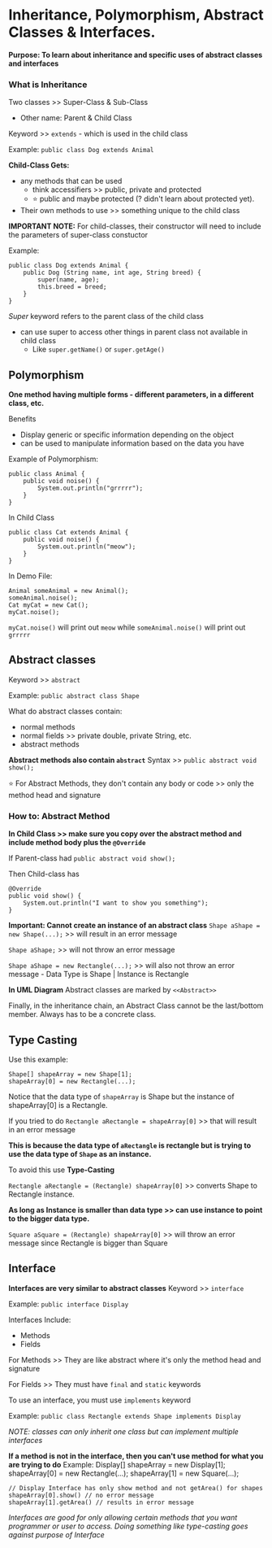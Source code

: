 # Inheritance, Polymorphism, Abstract Classes & Interfaces. 
__Purpose: To learn about inheritance and specific uses of abstract classes and interfaces__

### What is Inheritance 
Two classes >> Super-Class & Sub-Class
* Other name: Parent & Child Class

Keyword >> `extends` - which is used in the child class 

Example: 
`public class Dog extends Animal`

**Child-Class Gets:**
 - any methods that can be used
    - think accessifiers >> public, private and protected 
    - :star: public and maybe protected (? didn't learn about protected yet). 
 - Their own methods to use >> something unique to the child class 

**IMPORTANT NOTE:** For child-classes, their constructor will need to include the parameters of super-class constuctor 

Example: 
```
public class Dog extends Animal {
    public Dog (String name, int age, String breed) {
        super(name, age); 
        this.breed = breed; 
    }
}
```
*Super* keyword refers to the parent class of the child class 
 - can use super to access other things in parent class not available in child class
    - Like `super.getName()` or `super.getAge()`

## Polymorphism
**One method having multiple forms - different parameters, in a different class, etc.**

Benefits
 - Display generic or specific information depending on the object 
 - can be used to manipulate information based on the data you have 

Example of Polymorphism: 
```
public class Animal {
    public void noise() {
        System.out.println("grrrrr"); 
    }
}
```
In Child Class
```
public class Cat extends Animal {
    public void noise() {
        System.out.println("meow"); 
    }
}
```

In Demo File: 

```
Animal someAnimal = new Animal(); 
someAnimal.noise(); 
Cat myCat = new Cat(); 
myCat.noise(); 
```
`myCat.noise()` will print out `meow` while `someAnimal.noise()` will print out `grrrrr`


## Abstract classes 
Keyword >> `abstract` 

Example: `public abstract class Shape`

What do abstract classes contain: 
 - normal methods 
 - normal fields >> private double, private String, etc. 
 - abstract methods 

**Abstract methods also contain `abstract`**
Syntax >> `public abstract void show();`

:star: For Abstract Methods, they don't contain any body or code >> only the method head and signature 

### How to: Abstract Method 

__In Child Class >> make sure you copy over the abstract method and include method body plus the `@Override`__

If Parent-class had `public abstract void show();`

Then Child-class has 
```
@Override
public void show() {
    System.out.println("I want to show you something"); 
}
```

**Important: Cannot create an instance of an abstract class**
`Shape aShape = new Shape(...);` >> will result in an error message 

`Shape aShape;` >> will not throw an error message 

`Shape aShape = new Rectangle(...);` >> will also not throw an error message 
    - Data Type is Shape | Instance is Rectangle

**In UML Diagram** Abstract classes are marked by `<<Abstract>>`

Finally, in the inheritance chain, an Abstract Class cannot be the last/bottom member. Always has to be a concrete class. 

## Type Casting
Use this example: 
```
Shape[] shapeArray = new Shape[1]; 
shapeArray[0] = new Rectangle(...); 
```

Notice that the data type of `shapeArray` is Shape but the instance of shapeArray[0] is a Rectangle. 

If you tried to do `Rectangle aRectangle = shapeArray[0]` >> that will result in an error message 

**This is because the data type of `aRectangle` is rectangle but is trying to use the data type of `Shape` as an instance.**

To avoid this use __Type-Casting__

`Rectangle aRectangle = (Rectangle) shapeArray[0]` >> converts Shape to Rectangle instance.  

**As long as Instance is smaller than data type >> can use instance to point to the bigger data type.**

`Square aSquare = (Rectangle) shapeArray[0]` >> will throw an error message since Rectangle is bigger than Square

## Interface

**Interfaces are very similar to abstract classes**
Keyword >> `interface`

Example: `public interface Display`

Interfaces Include: 
- Methods 
- Fields 

For Methods >> They are like abstract where it's only the method head and signature

For Fields >> They must have `final` and `static` keywords

To use an interface, you must use `implements` keyword

Example: `public class Rectangle extends Shape implements Display`

*NOTE: classes can only inherit one class but can implement multiple interfaces*

**If a method is not in the interface, then you can't use method for what you are trying to do**
Example: 
    Display[] shapeArray = new Display[1]; 
    shapeArray[0] = new Rectangle(...); 
    shapeArray[1] = new Square(...); 
    
    // Display Interface has only show method and not getArea() for shapes
    shapeArray[0].show() // no error message 
    shapeArray[1].getArea() // results in error message

*Interfaces are good for only allowing certain methods that you want programmer or user to access.*
*Doing something like type-casting goes against purpose of Interface*


